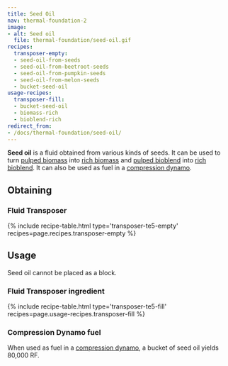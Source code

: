 ```yaml
---
title: Seed Oil
nav: thermal-foundation-2
image:
- alt: Seed oil
  file: thermal-foundation/seed-oil.gif
recipes:
  transposer-empty:
  - seed-oil-from-seeds
  - seed-oil-from-beetroot-seeds
  - seed-oil-from-pumpkin-seeds
  - seed-oil-from-melon-seeds
  - bucket-seed-oil
usage-recipes:
  transposer-fill:
  - bucket-seed-oil
  - biomass-rich
  - bioblend-rich
redirect_from:
- /docs/thermal-foundation/seed-oil/
---
```


**Seed oil** is a fluid obtained from various kinds of seeds. It can be used to
turn [pulped biomass](/docs/thermal-foundation-2/pulped-biomass/) into [rich
biomass](/docs/thermal-foundation-2/rich-biomass/) and [pulped
bioblend](/docs/thermal-foundation-2/pulped-bioblend/) into [rich
bioblend](/docs/thermal-foundation-2/rich-bioblend/). It can also be used as fuel
in a [compression dynamo](/docs/thermal-expansion/compression-dynamo/).


Obtaining
---------

### Fluid Transposer
{% include recipe-table.html type='transposer-te5-empty' recipes=page.recipes.transposer-empty %}


Usage
-----

Seed oil cannot be placed as a block.

### Fluid Transposer ingredient
{% include recipe-table.html type='transposer-te5-fill' recipes=page.usage-recipes.transposer-fill %}

### Compression Dynamo fuel
When used as fuel in a [compression
dynamo](/docs/thermal-expansion/compression-dynamo/), a bucket of seed oil
yields 80,000 RF.
